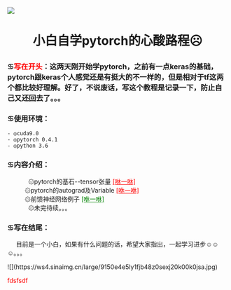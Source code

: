 ![](https://pic2.zhimg.com/v2-0ebe61d7d5b0530808a01f679eb9214c_1200x500.jpg)
# <p align="center">小白自学pytorch的心酸路程☹</p>
### ♋<span style="color:red;">写在开头</span>：这两天刚开始学pytorch，之前有一点keras的基础，pytorch跟keras个人感觉还是有挺大的不一样的，但是相对于tf这两个都比较好理解。好了，不说废话，写这个教程是记录一下，防止自己又还回去了。。。
### ♋使用环境：
    - ◎cuda9.0
    - ◎pytorch 0.4.1
    - ◎python 3.6
### ♋内容介绍：
   <div style="text-indent:2em;">&nbsp;&nbsp;&nbsp;&nbsp; ۞pytorch的基石--tensor张量 <a href="https://github.com/LittleStars666/pytorch_learning/blob/master/github/tensor.ipynb" style="color:red">[咻一咻]</a></div>
   <div style="text-indent:20px;">&nbsp;&nbsp;&nbsp;&nbsp; ۞pytorch的autograd及Variable <a href="https://github.com/LittleStars666/pytorch_learning/blob/master/github/variable.ipynb" style="color:red">[咻一咻]</a></div> 
   <div style="text-indent:20px;">&nbsp;&nbsp;&nbsp;&nbsp; ۞前馈神经网络例子 <a href="https://github.com/LittleStars666/pytorch_learning/blob/master/github/fnn.ipynb" style="color:green">[咻一咻]</a></div>
   <div style="text-indent:2em;">&nbsp;&nbsp;&nbsp;&nbsp; ۞未完待续。。。</div>
 
### ♋写在结尾：
&nbsp;&nbsp;&nbsp;&nbsp; 目前是一个小白，如果有什么问题的话，希望大家指出，一起学习进步☺☺☺。。。
<p>![](https://ws4.sinaimg.cn/large/9150e4e5ly1fjb48z0sexj20k00k0jsa.jpg)</p>
<font color=red>fdsfsdf</font>
